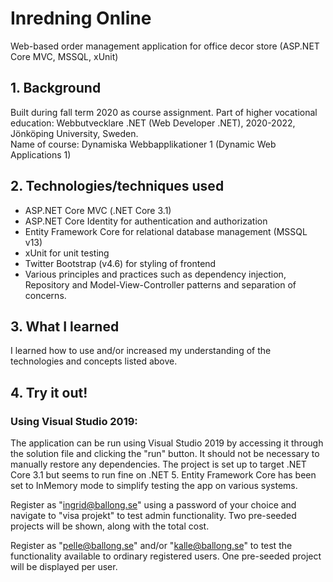 # Inredning Online
Web-based order management application for office decor store (ASP.NET Core MVC, MSSQL, xUnit)

## 1. Background

Built during fall term 2020 as course assignment. Part of higher vocational education: Webbutvecklare .NET (Web Developer .NET), 2020-2022, Jönköping University, Sweden.  
Name of course: Dynamiska Webbapplikationer 1 (Dynamic Web Applications 1)

## 2. Technologies/techniques used

* ASP.NET Core MVC (.NET Core 3.1)
* ASP.NET Core Identity for authentication and authorization
* Entity Framework Core for relational database management (MSSQL v13)
* xUnit for unit testing
* Twitter Bootstrap (v4.6) for styling of frontend
* Various principles and practices such as dependency injection, Repository and Model-View-Controller patterns and separation of concerns.  

## 3. What I learned

I learned how to use and/or increased my understanding of the technologies and concepts listed above.

## 4. Try it out!

### Using Visual Studio 2019:

The application can be run using Visual Studio 2019 by accessing it through the solution file and clicking the "run" button.
It should not be necessary to manually restore any dependencies. 
The project is set up to target .NET Core 3.1 but seems to run fine on .NET 5.
Entity Framework Core has been set to InMemory mode to simplify testing the app on various systems.

Register as "ingrid@ballong.se" using a password of your choice and navigate to "visa projekt" to test admin functionality. Two
pre-seeded projects will be shown, along with the total cost.

Register as "pelle@ballong.se" and/or "kalle@ballong.se" to test the functionality available to ordinary registered users.
One pre-seeded project will be displayed per user. 
